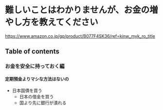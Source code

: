 # 難しいことはわかりませんが、お金の増やし方を教えてください

<https://www.amazon.co.jp/gp/product/B077F4SK36/ref=kinw_myk_ro_title>

## Table of contents

### お金を安全に持っておく編

#### 定期預金よりマシな方法はないの

- 日本国債を買う
  - 日本の借金を買う
  - 国より先に銀行が潰れる
